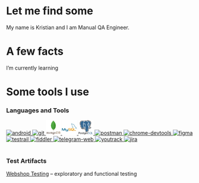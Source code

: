 # Let me find some 

My name is Kristian and I am Manual QA Engineer.

# A few facts

I’m currently learning

# Some tools I use
<h3 align="left">Languages and Tools</h3>
<p align="left">
  <!-- Android (заменённая иконка) -->
  <a href="https://developer.android.com" target="_blank" rel="noreferrer">
    <img src="https://camo.githubusercontent.com/e70b799e72de2cbcbdfc253cc4dfd3fb42eb4923972611b9e68f206b4bdff88f/68747470733a2f2f63646e2e6a7364656c6976722e6e65742f67682f64657669636f6e732f64657669636f6e2f69636f6e732f616e64726f696473747564696f2f616e64726f696473747564696f2d6f726967696e616c2e737667" alt="android" width="40" height="40"/>
  </a>
  <!-- Git -->
  <a href="https://git-scm.com/" target="_blank" rel="noreferrer">
    <img src="https://www.vectorlogo.zone/logos/git-scm/git-scm-icon.svg" alt="git" width="40" height="40"/>
  </a>
  <!-- MongoDB -->
  <a href="https://www.mongodb.com/" target="_blank" rel="noreferrer">
    <img src="https://raw.githubusercontent.com/devicons/devicon/master/icons/mongodb/mongodb-original-wordmark.svg" alt="mongodb" width="40" height="40"/>
  </a>
  <!-- MySQL -->
  <a href="https://www.mysql.com/" target="_blank" rel="noreferrer">
    <img src="https://raw.githubusercontent.com/devicons/devicon/master/icons/mysql/mysql-original-wordmark.svg" alt="mysql" width="40" height="40"/>
  </a>
  <!-- PostgreSQL -->
  <a href="https://www.postgresql.org" target="_blank" rel="noreferrer">
    <img src="https://raw.githubusercontent.com/devicons/devicon/master/icons/postgresql/postgresql-original-wordmark.svg" alt="postgresql" width="40" height="40"/>
  </a>
  <!-- Postman -->
  <a href="https://postman.com" target="_blank" rel="noreferrer">
    <img src="https://www.vectorlogo.zone/logos/getpostman/getpostman-icon.svg" alt="postman" width="40" height="40"/>
  </a>
  <!-- Chrome DevTools -->
  <a href="#" target="_blank" rel="noreferrer">
    <img src="https://camo.githubusercontent.com/25f6f3de7ca12c8c300b6f0a7b37c48c1e6176ded2f38d770a9d5e9b9d24fce7/68747470733a2f2f64333377756272666b69306c36382e636c6f756466726f6e742e6e65742f333862356339353361343636373336363638356435356462353564303537633836646231666335342f61306664632f7374617469632f61636165366232346439343033343736363163613930316561303766343763312f6368726f6d652d6465762d6c6f676f2d69636f6e2e706e67" alt="chrome-devtools" width="40" height="40"/>
  </a>
  <!-- Figma -->
  <a href="https://figma.com" target="_blank" rel="noreferrer">
    <img src="https://camo.githubusercontent.com/e39dd3b8f4afd6976f4978888b37cdaf52b825afb08eb36c99d92e2e63562553/68747470733a2f2f63646e2e6a7364656c6976722e6e65742f67682f64657669636f6e732f64657669636f6e2f69636f6e732f6669676d612f6669676d612d6f726967696e616c2e737667" alt="figma" width="40" height="40"/>
  </a>
  <!-- TestRail -->
  <a href="#" target="_blank" rel="noreferrer">
    <img src="https://camo.githubusercontent.com/b12048870a12c78c92bc846f340c2bdb2cfb1d67f9f86d301b393ee074e02160/68747470733a2f2f656e637279707465642d74626e302e677374617469632e636f6d2f696d616765733f713d74626e3a414e6439476354444c6a2d3137684c75507365344b356c6f34564c4e46526e3839726a4c53422d4b4b495a4d644e6a4230512673" alt="testrail" width="40" height="40"/>
  </a>
  <!-- MegaFiddler -->
  <a href="#" target="_blank" rel="noreferrer">
    <img src="https://camo.githubusercontent.com/4c76cc41657552d1ec1d662f230ea45ad2b5da15e73466702f16ae433e87bb3f/68747470733a2f2f7777772e6d6567616c656563686572732e636f6d2f73746f726167652f466964646c65722d457665727977686572652d49636f6e2e706e67" alt="fiddler" width="40" height="40"/>
  </a>
  <!-- Telegram Web -->
  <a href="#" target="_blank" rel="noreferrer">
    <img src="https://camo.githubusercontent.com/336cc8f5f3d0b45b3c149159207c88944e9909640f5dc25c7116355bc75670d5/68747470733a2f2f36342e6d656469612e74756d626c722e636f6d2f63343065383135393666333061646638363930656532366161313265383838662f74756d626c725f696e6c696e655f6f62387a32316f6754753172326f6e61755f3430302e706e67" alt="telegram-web" width="40" height="40"/>
  </a>
  <!-- YouTrack -->
  <a href="https://www.jetbrains.com/youtrack/" target="_blank" rel="noreferrer">
    <img src="https://camo.githubusercontent.com/6715c3488a23a0c0579724324dffbf679597a1cd7119ce66596aac3beb1dc35e/68747470733a2f2f75706c6f61642e77696b696d656469612e6f72672f77696b6970656469612f636f6d6d6f6e732f7468756d622f382f38642f596f75547261636b5f49636f6e2e7376672f3130323470782d596f75547261636b5f49636f6e2e7376672e706e67" alt="youtrack" width="40" height="40"/>
  </a>
  <!-- Jira -->
  <a href="https://www.atlassian.com/software/jira" target="_blank" rel="noreferrer">
    <img src="https://camo.githubusercontent.com/846a58b5795502a7f7b4016dd2c934bad2d3b80341db7ce9fc0ada3c8a1ac2d3/68747470733a2f2f63646e2e6a7364656c6976722e6e65742f67682f64657669636f6e732f64657669636f6e2f69636f6e732f6a6972612f6a6972612d6f726967696e616c2e737667" alt="jira" width="40" height="40"/>
  </a>
</p>



# <h3 align="left">Test Artifacts</h3>

[Webshop Testing](https://github.com/Krispolic/web_testing) – exploratory and functional testing
<!---
krispolic/krispolic is a ✨ special ✨ repository because its `README.md` (this file) appears on your GitHub profile.
You can click the Preview link to take a look at your changes.
--->
